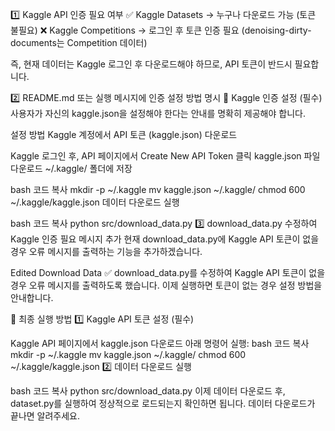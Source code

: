 1️⃣ Kaggle API 인증 필요 여부
✅ Kaggle Datasets → 누구나 다운로드 가능 (토큰 불필요)
❌ Kaggle Competitions → 로그인 후 토큰 인증 필요 (denoising-dirty-documents는 Competition 데이터)

즉, 현재 데이터는 Kaggle 로그인 후 다운로드해야 하므로, API 토큰이 반드시 필요합니다.

2️⃣ README.md 또는 실행 메시지에 인증 설정 방법 명시
📌 Kaggle 인증 설정 (필수)
사용자가 자신의 kaggle.json을 설정해야 한다는 안내를 명확히 제공해야 합니다.

설정 방법
Kaggle 계정에서 API 토큰 (kaggle.json) 다운로드

Kaggle 로그인 후, API 페이지에서 Create New API Token 클릭
kaggle.json 파일 다운로드
~/.kaggle/ 폴더에 저장

bash
코드 복사
mkdir -p ~/.kaggle
mv kaggle.json ~/.kaggle/
chmod 600 ~/.kaggle/kaggle.json
데이터 다운로드 실행

bash
코드 복사
python src/download_data.py
3️⃣ download_data.py 수정하여 Kaggle 인증 필요 메시지 추가
현재 download_data.py에 Kaggle API 토큰이 없을 경우 오류 메시지를 출력하는 기능을 추가하겠습니다.

Edited Download Data
✅ download_data.py를 수정하여 Kaggle API 토큰이 없을 경우 오류 메시지를 출력하도록 했습니다.
이제 실행하면 토큰이 없는 경우 설정 방법을 안내합니다.

📌 최종 실행 방법
1️⃣ Kaggle API 토큰 설정 (필수)

Kaggle API 페이지에서 kaggle.json 다운로드
아래 명령어 실행:
bash
코드 복사
mkdir -p ~/.kaggle
mv kaggle.json ~/.kaggle/
chmod 600 ~/.kaggle/kaggle.json
2️⃣ 데이터 다운로드 실행

bash
코드 복사
python src/download_data.py
이제 데이터 다운로드 후, dataset.py를 실행하여 정상적으로 로드되는지 확인하면 됩니다.
데이터 다운로드가 끝나면 알려주세요.
